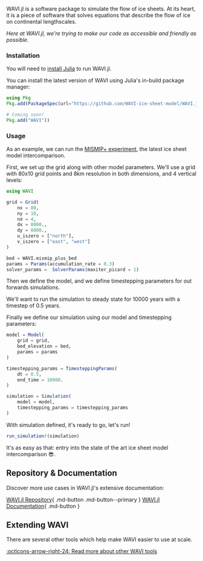 WAVI.jl is a software package to simulate the flow of ice sheets. At its heart, it is a piece of software that solves equations that describe the flow of ice on continental lengthscales.

_Here at WAVI.jl, we're trying to make our code as accessible and friendly as possible._

### Installation

You will need to [install Julia](https://julialang.org/downloads/) to run WAVI.jl.

You can install the latest version of WAVI using Julia's in-build package manager:

```julia title="Installation"
using Pkg
Pkg.add(PackageSpec(url="https://github.com/WAVI-ice-sheet-model/WAVI.jl.git"))

# Coming soon!
Pkg.add("WAVI"))
```

### Usage
As an example, we can run the [MISMIP+ experiment](http://www.climate-cryosphere.org/activities/targeted/153-misomip/1412-mismip-plus),
the latest ice sheet model intercomparison.

First, we set up the grid along with other model parameters. We'll use a grid with 80x10 grid points
and 8km resolution in both dimensions, and 4 vertical levels:

```julia title="Grid Setup"
using WAVI

grid = Grid(
    nx = 80,
    ny = 10,
    nσ = 4,
    dx = 8000.,
    dy = 8000.,
    u_iszero = ["north"],
    v_iszero = ["east", "west"]
)

bed = WAVI.mismip_plus_bed 
params = Params(accumulation_rate = 0.3)
solver_params =  SolverParams(maxiter_picard = 1)
```
Then we define the model, and we define timestepping parameters for out forwards simulations.

We'll want to run the simulation to steady state for 10000 years with a timestep of 0.5 years.

Finally we define our simulation using our model and timestepping parameters:

```julia title="Model & Simulation definition"
model = Model(
    grid = grid,
    bed_elevation = bed,
    params = params
)

timestepping_params = TimesteppingParams(
    dt = 0.5,
    end_time = 10000.
)

simulation = Simulation(
    model = model,
    timestepping_params = timestepping_params
)
```

With simulation defined, it's ready to go, let's run!

```julia title="Running the model"
run_simulation!(simulation)
```
It's as easy as that: entry into the state of the art ice sheet model intercomparison 😎.

## Repository & Documentation

Discover more use cases in WAVI.jl's extensive documentation:

[WAVI.jl Repository](https://github.com/WAVI-ice-sheet-model/WAVI.jl){ .md-button .md-button--primary }
[WAVI.jl Documentation](https://WAVI-ice-sheet-model.github.io/WAVI.jl/){ .md-button }

## Extending WAVI

There are several other tools which help make WAVI easier to use at scale.

[:octicons-arrow-right-24: Read more about other WAVI tools](extend_wavi.md)
